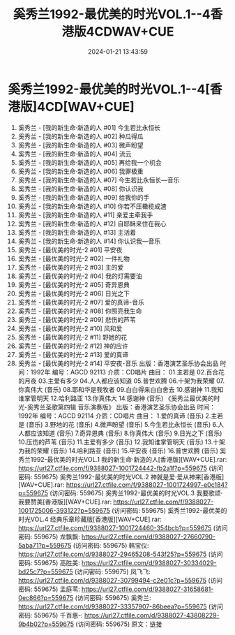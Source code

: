 ﻿---
title: 奚秀兰1992-最优美的时光VOL.1--4香港版4CDWAV+CUE
date: 2024-01-21 13:43:59
categories: WAV车载音乐、镜像
tags: 华语中文
---
# 奚秀兰1992-最优美的时光VOL.1--4[香港版]4CD[WAV+CUE]

01. 奚秀兰 - [我的新生命·新造的人 #01] 今生若比永恒长
02. 奚秀兰 - [我的新生命·新造的人 #02] 种瓜得瓜
03. 奚秀兰 - [我的新生命·新造的人 #03] 微声盼望
04. 奚秀兰 - [我的新生命·新造的人 #04] 流云
05. 奚秀兰 - [我的新生命·新造的人 #05] 再给我一个机会
06. 奚秀兰 - [我的新生命·新造的人 #06] 我罪极重
07. 奚秀兰 - [我的新生命·新造的人 #07] 今生若比永恒长—音乐
08. 奚秀兰 - [我的新生命·新造的人 #08] 你认识我
09. 奚秀兰 - [我的新生命·新造的人 #09] 给我你的手
10. 奚秀兰 - [我的新生命·新造的人 #10] 你若不压橄榄成渣
11. 奚秀兰 - [我的新生命·新造的人 #11] 亲爱主牵我手
12. 奚秀兰 - [我的新生命·新造的人 #12] 自耶稣来住在我心
13. 奚秀兰 - [我的新生命·新造的人 #13] 主活着
14. 奚秀兰 - [我的新生命·新造的人 #14] 你认识我—音乐
01. 奚秀兰 - [最优美的时光-2 #01] 平安夜
02. 奚秀兰 - [最优美的时光-2 #02] 一件礼物
03. 奚秀兰 - [最优美的时光-2 #03] 主的爱
04. 奚秀兰 - [最优美的时光-2 #04] 我的灯需要油
05. 奚秀兰 - [最优美的时光-2 #05] 奇异恩典
06. 奚秀兰 - [最优美的时光-2 #06] 日光之下
07. 奚秀兰 - [最优美的时光-2 #07] 爱的真谛-音乐
08. 奚秀兰 - [最优美的时光-2 #08] 你照亮我生命
09. 奚秀兰 - [最优美的时光-2 #09] 悲伤的芦苇
10. 奚秀兰 - [最优美的时光-2 #10] 风和爱
11. 奚秀兰 - [最优美的时光-2 #11] 野她的花
12. 奚秀兰 - [最优美的时光-2 #12] 神的应许
13. 奚秀兰 - [最优美的时光-2 #13] 爱的真谛
14. 奚秀兰 - [最优美的时光-2 #14] 平安夜-音乐
出版：香港演艺圣乐协会出品
时间：1992年
编号：AGCD 92113
介质：CD唱片
曲目：
01.主若是
02.百合花的月夜
03.主爱有多少
04.人人都应该知道
05.普世欢腾
06.十架为我荣耀
07.你真伟大 (音乐)
08.耶和华是我牧者
09.白白得来白白舍去
10.感谢神
11.我知谁掌管明天
12.哈利路亚
13.你真伟大
14.感谢神 (音乐)
《奚秀兰最优美的时光-奚秀兰圣歌第四辑 音乐演奏版》
出版：香港演艺圣乐协会出品
时间：1992年
编号：AGCD 92114
介质：CD唱片
曲目：
1.爱的真谛 (音乐)
2.主若是 (音乐)
3.野地的花 (音乐)
4.微声盼望 (音乐)
5.今生若比永恒长 (音乐)
6.人人都应该知道 (音乐)
7.奇异恩典 (音乐)
8.你真伟大 (音乐)
9.日光之下 (音乐)
10.压伤的芦苇 (音乐)
11.主爱有多少 (音乐)
12.我知谁掌管明天 (音乐)
13.十架为我的荣耀 (音乐)
14.哈利路亚 (音乐)
15.平安夜 (音乐)
16.普世欢腾 (音乐)
奚秀兰1992-最优美的时光VOL.1 我的新生命·新造的人[香港版][WAV+CUE].rar: https://url27.ctfile.com/f/9388027-1001724442-fb2a1f?p=559675
(访问密码: 559675)
奚秀兰1992-最优美的时光VOL.2 神就是爱·爱从神来[香港版][WAV+CUE].rar: https://url27.ctfile.com/f/9388027-1001724997-e0c184?p=559675
(访问密码: 559675)
奚秀兰1992-最优美的时光VOL.3 我要歌颂·我要赞美[香港版][WAV+CUE].rar: https://url27.ctfile.com/f/9388027-1001725006-393122?p=559675
(访问密码: 559675)
奚秀兰1992-最优美的时光VOL.4 经典乐章珍藏版[香港版][WAV+CUE].rar: https://url27.ctfile.com/f/9388027-1001724460-354bcb?p=559675
(访问密码: 559675)
龙飘飘: https://url27.ctfile.com/d/9388027-27660790-5aba71?p=559675
(访问密码: 559675)
韩宝仪: https://url27.ctfile.com/d/9388027-29465208-543f25?p=559675
(访问密码: 559675)
高胜美: https://url27.ctfile.com/d/9388027-30334029-bd25c7?p=559675
(访问密码: 559675)
凤飞飞: https://url27.ctfile.com/d/9388027-30799494-c2e01c?p=559675
(访问密码: 559675)
孟庭苇: https://url27.ctfile.com/d/9388027-31658681-0ec866?p=559675
(访问密码: 559675)
奚秀兰: https://url27.ctfile.com/d/9388027-33357907-86beea?p=559675
(访问密码: 559675)
千百惠-: https://url27.ctfile.com/d/9388027-43808229-9b4b02?p=559675
(访问密码: 559675)
原文：[链接](https://blog.sina.com.cn/s/blog_1647c7e760103149a.html)